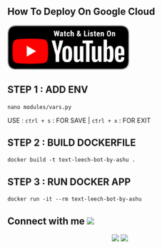 
## How To Deploy On Google Cloud

<a href="https://www.youtube.com/@AshutoshGoswami24" target="_blank">
       <img src="https://raw.githubusercontent.com/AshutoshGoswami24/Me/refs/heads/main/img/wathconyt.png" alt="Wathconyt" height="100">
</a>

## STEP 1 : ADD ENV

```
nano modules/vars.py
```


USE : `ctrl + s` : FOR SAVE | `ctrl + x` : FOR EXIT

## STEP 2 : BUILD DOCKERFILE

```
docker build -t text-leech-bot-by-ashu .
```

## STEP 3 : RUN DOCKER APP
```
docker run -it --rm text-leech-bot-by-ashu
```
## Connect with me <img src="https://media.giphy.com/media/iY8CRBdQXODJSCERIr/giphy.gif" width="30px">
<p align="center">
<a href="https://t.me/AshutoshGoswami24"><img src="https://img.shields.io/badge/-Asʜᴜᴛᴏsʜ Gᴏsᴡᴀᴍɪ 𝟸𝟺 🇮🇳™%20%20-0077B5?style=flat&logo=Telegram&logoColor=white"/></a>
<a href="https://t.me/AshuSupport"><img src="https://img.shields.io/badge/-Ashu Support%20%20-0077B5?style=flat&logo=Telegram&logoColor=white"/></a>
</p>
